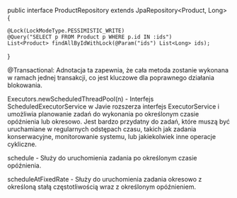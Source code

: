 public interface ProductRepository extends JpaRepository<Product, Long> {

    @Lock(LockModeType.PESSIMISTIC_WRITE)
    @Query("SELECT p FROM Product p WHERE p.id IN :ids")
    List<Product> findAllByIdWithLock(@Param("ids") List<Long> ids);
}

@Transactional: Adnotacja ta zapewnia, że cała metoda zostanie wykonana w ramach jednej transakcji, co jest kluczowe dla poprawnego działania blokowania.

Executors.newScheduledThreadPool(n) - Interfejs ScheduledExecutorService w Javie rozszerza interfejs ExecutorService i umożliwia planowanie zadań do wykonania po określonym czasie opóźnienia lub okresowo. Jest bardzo przydatny do zadań, które muszą być uruchamiane w regularnych odstępach czasu, takich jak zadania konserwacyjne, monitorowanie systemu, lub jakiekolwiek inne operacje cykliczne.

schedule - Służy do uruchomienia zadania po określonym czasie opóźnienia.


scheduleAtFixedRate - Służy do uruchomienia zadania okresowo z określoną stałą częstotliwością wraz z określonym opóźnieniem.


